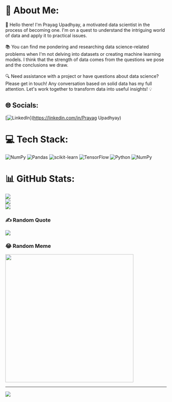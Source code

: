 # 💫 About Me:
👋 Hello there! I'm Prayag Upadhyay, a motivated data scientist in the process of becoming one. I'm on a quest to understand the intriguing world of data and apply it to practical issues.<br><br>📚 You can find me pondering and researching data science-related problems when I'm not delving into datasets or creating machine learning models. I think that the strength of data comes from the questions we pose and the conclusions we draw.<br><br>🔍 Need assistance with a project or have questions about data science? Please get in touch! Any conversation based on solid data has my full attention. Let's work together to transform data into useful insights! 💡<br>


## 🌐 Socials:
[![LinkedIn](https://img.shields.io/badge/LinkedIn-%230077B5.svg?logo=linkedin&logoColor=white)](https://linkedin.com/in/Prayag Upadhyay) 

# 💻 Tech Stack:
![NumPy](https://img.shields.io/badge/numpy-%23013243.svg?style=for-the-badge&logo=numpy&logoColor=white) ![Pandas](https://img.shields.io/badge/pandas-%23150458.svg?style=for-the-badge&logo=pandas&logoColor=white) ![scikit-learn](https://img.shields.io/badge/scikit--learn-%23F7931E.svg?style=for-the-badge&logo=scikit-learn&logoColor=white) ![TensorFlow](https://img.shields.io/badge/TensorFlow-%23FF6F00.svg?style=for-the-badge&logo=TensorFlow&logoColor=white) ![Python](https://img.shields.io/badge/python-3670A0?style=for-the-badge&logo=python&logoColor=ffdd54) ![NumPy](https://img.shields.io/badge/numpy-%23013243.svg?style=for-the-badge&logo=numpy&logoColor=white)
# 📊 GitHub Stats:
![](https://github-readme-stats.vercel.app/api?username=Prayagupadhyay&theme=jolly&hide_border=false&include_all_commits=false&count_private=false)<br/>
![](https://github-readme-streak-stats.herokuapp.com/?user=Prayagupadhyay&theme=jolly&hide_border=false)<br/>
![](https://github-readme-stats.vercel.app/api/top-langs/?username=Prayagupadhyay&theme=jolly&hide_border=false&include_all_commits=false&count_private=false&layout=compact)

### ✍️ Random Quote
![](https://quotes-github-readme.vercel.app/api?type=horizontal&theme=tokyonight)

### 😂 Random Meme
<img src='https://randommeme-five.vercel.app/' style="height: 400px;"/>

---
[![](https://visitcount.itsvg.in/api?id=Prayagupadhyay&icon=5&color=0)](https://visitcount.itsvg.in)

<!-- Proudly created with GPRM ( https://gprm.itsvg.in ) -->
